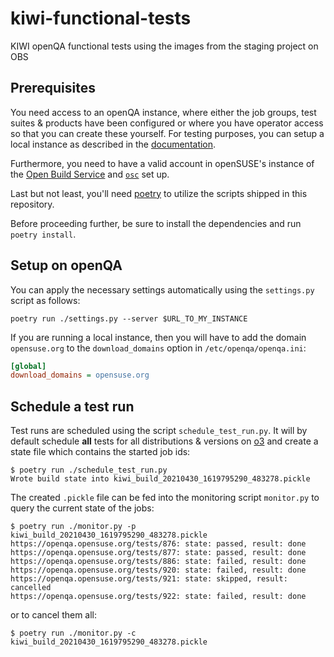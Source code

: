 # kiwi-functional-tests

KIWI openQA functional tests using the images from the staging project on OBS


## Prerequisites

You need access to an openQA instance, where either the job groups, test suites
& products have been configured or where you have operator access so that you
can create these yourself. For testing purposes, you can setup a local instance
as described in the
[documentation](https://open.qa/docs/#_openqa_in_a_container).

Furthermore, you need to have a valid account in openSUSE's instance of the
[Open Build Service](https://build.opensuse.org) and
[`osc`](https://en.opensuse.org/openSUSE:OSC) set up.

Last but not least, you'll need [poetry](https://python-poetry.org/) to utilize
the scripts shipped in this repository.

Before proceeding further, be sure to install the dependencies and run `poetry
install`.


## Setup on openQA

You can apply the necessary settings automatically using the `settings.py`
script as follows:
```ShellSession
poetry run ./settings.py --server $URL_TO_MY_INSTANCE
```

If you are running a local instance, then you will have to add the domain
`opensuse.org` to the `download_domains` option in `/etc/openqa/openqa.ini`:
```ini
[global]
download_domains = opensuse.org
```

## Schedule a test run

Test runs are scheduled using the script `schedule_test_run.py`. It will by
default schedule **all** tests for all distributions & versions on
[o3](https://openqa.opensuse.org) and create a state file which contains the
started job ids:
```ShellSession
$ poetry run ./schedule_test_run.py
Wrote build state into kiwi_build_20210430_1619795290_483278.pickle
```

The created `.pickle` file can be fed into the monitoring script `monitor.py` to
query the current state of the jobs:
```ShellSession
$ poetry run ./monitor.py -p kiwi_build_20210430_1619795290_483278.pickle
https://openqa.opensuse.org/tests/876: state: passed, result: done
https://openqa.opensuse.org/tests/877: state: passed, result: done
https://openqa.opensuse.org/tests/886: state: failed, result: done
https://openqa.opensuse.org/tests/920: state: failed, result: done
https://openqa.opensuse.org/tests/921: state: skipped, result: cancelled
https://openqa.opensuse.org/tests/922: state: failed, result: done
```

or to cancel them all:
```ShellSession
$ poetry run ./monitor.py -c kiwi_build_20210430_1619795290_483278.pickle
```
